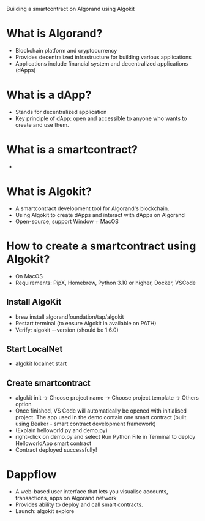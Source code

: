 Building a smartcontract on Algorand using Algokit

# What is Algorand?
- Blockchain platform and cryptocurrency
- Provides decentralized infrastructure for building various applications
- Applications include financial system and decentralized applications (dApps)

# What is a dApp?
- Stands for decentralized application
- Key principle of dApp: open and accessible to anyone who wants to create and use them.
# What is a smartcontract?
- 
# What is Algokit?
- A smartcontract development tool for Algorand's blockchain.
- Using Algokit to create dApps and interact with dApps on Algorand
- Open-source, support Window + MacOS

# How to create a smartcontract using Algokit?
- On MacOS
- Requirements: PipX, Homebrew, Python 3.10 or higher, Docker, VSCode

## Install AlgoKit
- brew install algorandfoundation/tap/algokit
- Restart terminal (to ensure Algokit in available on PATH)
- Verify: algokit --version (should be 1.6.0)

## Start LocalNet
- algokit localnet start

## Create smartcontract
- algokit init
 -> Choose project name
 -> Choose project template 
 -> Others option 
- Once finished, VS Code will automatically be opened with initialised project. The app used in the demo contain one smart contract (built using Beaker - smart contract development framework)
- (Explain helloworld.py and demo.py)
- right-click on demo.py and select Run Python File in Terminal to deploy HelloworldApp smart contract
- Contract deployed successfully!

# Dappflow
- A web-based user interface that lets you visualise accounts, transactions, apps on Algorand network
- Provides ability to deploy and call smart contracts.
- Launch:  algokit explore
